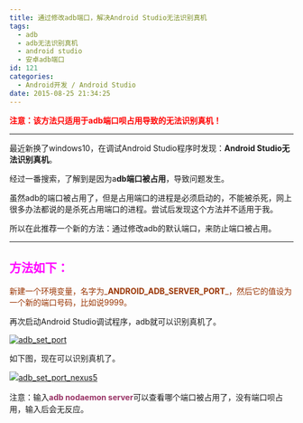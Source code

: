 ```yaml
---
title: 通过修改adb端口，解决Android Studio无法识别真机
tags:
  - adb
  - adb无法识别真机
  - android studio
  - 安卓adb端口
id: 121
categories:
  - Android开发 / Android Studio
date: 2015-08-25 21:34:25
---
```


<span style="color: #ff0000;">**注意：该方法只适用于adb端口呗占用导致的无法识别真机！**</span>

* * *

最近新换了windows10，在调试Android Studio程序时发现：**Android Studio无法识别真机**。

经过一番搜索，了解到是因为a**db端口被占用**，导致问题发生。

虽然adb的端口被占用了，但是占用端口的进程是必须启动的，不能被杀死，网上很多办法都说的是杀死占用端口的进程。尝试后发现这个方法并不适用于我。

所以在此推荐一个新的方法：通过修改adb的默认端口，来防止端口被占用。

* * *

## <span style="color: #ff00ff;">**方法如下：**</span>

<span style="color: #993300;">新建一个环境变量，名字为_**ANDROID_ADB_SERVER_PORT**_，然后它的值设为一个新的端口号码，比如说9999。</span>

再次启动Android Studio调试程序，adb就可以识别真机了。

[![adb_set_port](http://139.129.6.122/wp-content/uploads/2015/08/adb_set_port.png)](http://139.129.6.122/wp-content/uploads/2015/08/adb_set_port.png)

如下图，现在可以识别真机了。

<span style="line-height: 1.5;">[![adb_set_port_nexus5](http://139.129.6.122/wp-content/uploads/2015/08/adb_set_port_nexus5.png)](http://139.129.6.122/wp-content/uploads/2015/08/adb_set_port_nexus5.png)</span>

<span style="line-height: 1.5;">注意：输入</span><span style="color: #993366;">**adb nodaemon server**</span><span style="line-height: 1.5;">可以查看</span><span style="line-height: 1.5;">哪个端口被占用了，没有端口呗占用，输入后会无反应。</span>